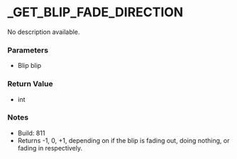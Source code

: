 # _GET_BLIP_FADE_DIRECTION

No description available.

### Parameters
* Blip blip

### Return Value
* int

### Notes
* Build: 811
* Returns -1, 0, +1, depending on if the blip is fading out, doing nothing, or fading in respectively.

